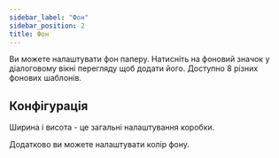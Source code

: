 ```yaml
---
sidebar_label: "Фон"
sidebar_position: 2
title: Фон
---
```


Ви можете налаштувати фон паперу. Натисніть на фоновий значок у діалоговому вікні перегляду щоб додати його. Доступно 8 різних фонових шаблонів.

## Конфігурація

Ширина і висота - це загальні налаштування коробки.

Додатково ви можете налаштувати колір фону.
